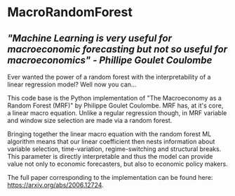 # MacroRandomForest

*"Machine Learning is very useful for macroeconomic forecasting but not so useful for macroeconomics" - Phillipe Goulet Coulombe*
---------------------------------------------------------------------------------------------------------------------------------

Ever wanted the power of a random forest with the interpretability of a linear regression model? Well now you can...

This code base is the Python implementation of "The Macroeconomy as a Random Forest (MRF)" by Philippe Goulet Coulombe. MRF has, at it's core, a linear macro equation. Unlike a regular regression though, in MRF variable and window size selection are made via a random forest. 

Bringing together the linear macro equation with the random forest ML algorithm means that our linear coefficient then nests information about variable selection, time-variation, regime-switching and structural breaks. This parameter is directly interpretable and thus the model can provide value not only to economic forecasters, but also to economic policy makers.


The full paper corresponding to the implementation can be found here: https://arxiv.org/abs/2006.12724. 
